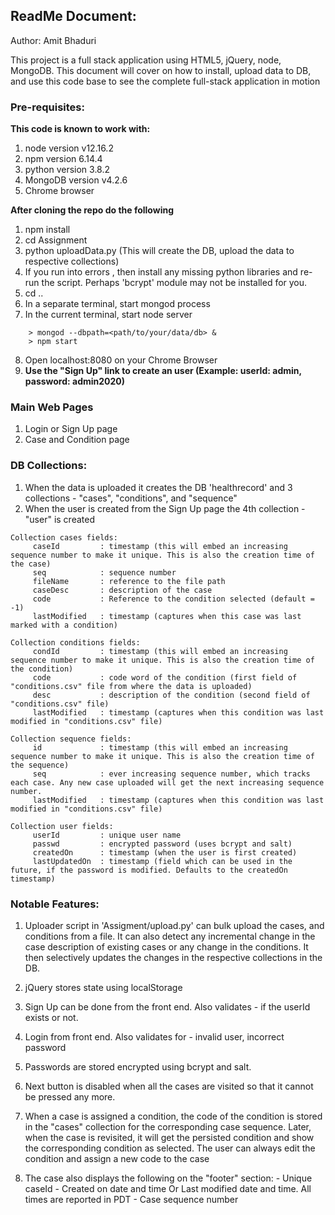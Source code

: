 ## ReadMe Document:
Author: Amit Bhaduri

This project is a full stack application using HTML5, jQuery, node, MongoDB.
This document will cover on how to install, upload data to DB, and use this code base
to see the complete full-stack application in motion

### Pre-requisites:
**This code is known to work with:**
  1. node version v12.16.2
  2. npm version 6.14.4
  3. python version 3.8.2
  4. MongoDB version v4.2.6
  5. Chrome browser

**After cloning the repo do the following**
  1. npm install
  2. cd Assignment
  3. python uploadData.py (This will create the DB, upload the data to respective collections)
  4. If you run into errors , then install any missing python libraries and re-run the script. Perhaps 'bcrypt' module may not be installed for you.
  5. cd ..
  6. In a separate terminal, start mongod process
  7. In the current terminal, start node server
  ```
      > mongod --dbpath=<path/to/your/data/db> &
      > npm start

  ```
  8. Open localhost:8080 on your Chrome Browser
  9. **Use the "Sign Up" link to create an user (Example: userId: admin, password: admin2020)**

### Main Web Pages
  1. Login or Sign Up page
  2. Case and Condition page

### DB Collections:
  1. When the data is uploaded it creates the DB 'healthrecord' and 3 collections - "cases", "conditions", and "sequence"
  2. When the user is created from the Sign Up page the 4th collection - "user" is created
  ```
  Collection cases fields:
       caseId         : timestamp (this will embed an increasing sequence number to make it unique. This is also the creation time of the case)
       seq            : sequence number
       fileName       : reference to the file path
       caseDesc       : description of the case
       code           : Reference to the condition selected (default = -1)
       lastModified   : timestamp (captures when this case was last marked with a condition)
  ```

  ```
  Collection conditions fields:
       condId         : timestamp (this will embed an increasing sequence number to make it unique. This is also the creation time of the condition)
       code           : code word of the condition (first field of "conditions.csv" file from where the data is uploaded)
       desc           : description of the condition (second field of "conditions.csv" file)
       lastModified   : timestamp (captures when this condition was last modified in "conditions.csv" file)
  ```

  ```
  Collection sequence fields:
       id             : timestamp (this will embed an increasing sequence number to make it unique. This is also the creation time of the sequence)
       seq            : ever increasing sequence number, which tracks each case. Any new case uploaded will get the next increasing sequence number.
       lastModified   : timestamp (captures when this condition was last modified in "conditions.csv" file)
  ```

  ```
  Collection user fields:
       userId         : unique user name
       passwd         : encrypted password (uses bcrypt and salt)
       createdOn      : timestamp (when the user is first created)
       lastUpdatedOn  : timestamp (field which can be used in the future, if the password is modified. Defaults to the createdOn timestamp)
  ```

### Notable Features:
  1. Uploader script in 'Assigment/upload.py' can bulk upload the cases, and conditions from a file. It can also detect any incremental change in the case description of existing cases or any change in the conditions. It then selectively updates the changes in the respective collections in the DB.

  2. jQuery stores state using localStorage

  3. Sign Up can be done from the front end. Also validates - if the userId exists or not.

  4. Login from front end. Also validates for - invalid user, incorrect password

  5. Passwords are stored encrypted using bcrypt and salt.

  6. Next button is disabled when all the cases are visited so that it cannot be pressed any more.

  7. When a case is assigned a condition, the code of the condition is stored in the "cases" collection for the corresponding case sequence. Later, when the case is revisited, it will get the persisted condition and show the corresponding condition as selected. The user can always edit the condition and assign a new code to the case

  8. The case also displays the following on the "footer" section:
    - Unique caseId
    - Created on date and time Or Last modified date and time. All times are reported in PDT
    - Case sequence number
